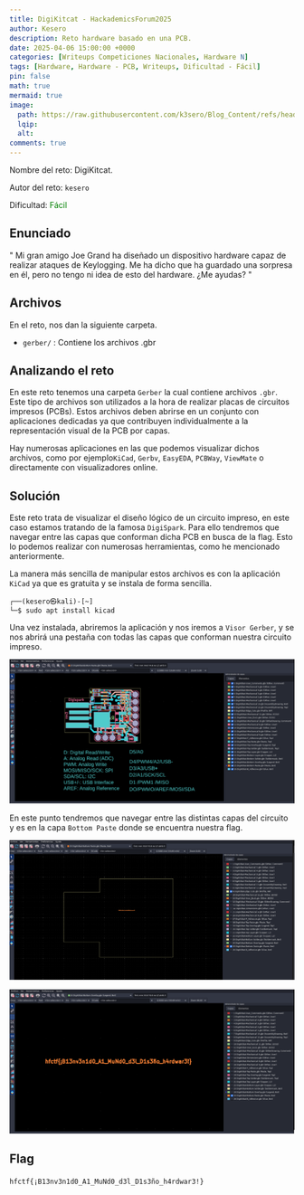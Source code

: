```yaml
---
title: DigiKitcat - HackademicsForum2025
author: Kesero
description: Reto hardware basado en una PCB.
date: 2025-04-06 15:00:00 +0000
categories: [Writeups Competiciones Nacionales, Hardware N]
tags: [Hardware, Hardware - PCB, Writeups, Dificultad - Fácil]
pin: false
math: true
mermaid: true
image:
  path: https://raw.githubusercontent.com/k3sero/Blog_Content/refs/heads/main/Competiciones_Nacionales_Writeups/2025/HackademicsForum2025/Hardware/DigiKitkat/img/7.png
  lqip: 
  alt: 
comments: true
---
```


Nombre del reto: DigiKitcat.

Autor del reto: `kesero`

Dificultad: <font color=green>Fácil</font>

## Enunciado

" Mi gran amigo Joe Grand ha diseñado un dispositivo hardware capaz de realizar ataques de Keylogging.
Me ha dicho que ha guardado una sorpresa en él, pero no tengo ni idea de esto del hardware.
¿Me ayudas? "

## Archivos

En el reto, nos dan la siguiente carpeta.

- `gerber/` : Contiene los archivos .gbr

## Analizando el reto

En este reto tenemos una carpeta `Gerber` la cual contiene archivos `.gbr`. Este tipo de archivos son utilizados a la hora de realizar placas de circuitos impresos (PCBs). Estos archivos deben abrirse en un conjunto con aplicaciones dedicadas ya que contribuyen individualmente a la representación visual de la PCB por capas.

Hay numerosas aplicaciones en las que podemos visualizar dichos archivos, como por ejemplo`KiCad`, `Gerbv`, `EasyEDA`, `PCBWay`, `ViewMate` o directamente con visualizadores online.

## Solución

Este reto trata de visualizar el diseño lógico de un circuito impreso, en este caso estamos tratando de la famosa `DigiSpark`.
Para ello tendremos que navegar entre las capas que conforman dicha PCB en busca de la flag. Esto lo podemos realizar con numerosas herramientas, como he mencionado anteriormente.

La manera más sencilla de manipular estos archivos es con la aplicación `KiCad` ya que es gratuita y se instala de forma sencilla.

    ┌──(kesero㉿kali)-[~]
    └─$ sudo apt install kicad

Una vez instalada, abriremos la aplicación y nos iremos a `Visor Gerber`, y se nos abrirá una pestaña con todas las capas que conforman nuestra circuito impreso.

![placa](https://raw.githubusercontent.com/k3sero/Blog_Content/refs/heads/main/Competiciones_Nacionales_Writeups/2025/HackademicsForum2025/Hardware/DigiKitkat/img/placa.png)

En este punto tendremos que navegar entre las distintas capas del circuito y es en la capa `Bottom Paste` donde se encuentra nuestra flag.

![capa](https://raw.githubusercontent.com/k3sero/Blog_Content/refs/heads/main/Competiciones_Nacionales_Writeups/2025/HackademicsForum2025/Hardware/DigiKitkat/img/capa.png)

![flag](https://raw.githubusercontent.com/k3sero/Blog_Content/refs/heads/main/Competiciones_Nacionales_Writeups/2025/HackademicsForum2025/Hardware/DigiKitkat/img/flag.png)

## Flag

`hfctf{¡B13nv3n1d0_A1_MuNd0_d3l_D1s3ño_h4rdwar3!}`